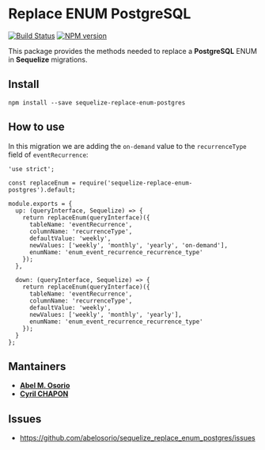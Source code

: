 # Replace ENUM PostgreSQL

[![Build Status](https://travis-ci.org/abelosorio/sequelize_replace_enum_postgres.svg?branch=master)](https://travis-ci.org/abelosorio/sequelize_replace_enum_postgres) [![NPM version](https://img.shields.io/npm/v/sequelize-replace-enum-postgres.svg)](https://www.npmjs.com/package/sequelize-replace-enum-postgres)

This package provides the methods needed to replace a **PostgreSQL** ENUM in **Sequelize** migrations.

## Install

```
npm install --save sequelize-replace-enum-postgres
```

## How to use

In this migration we are adding the `on-demand` value to the `recurrenceType` field of `eventRecurrence`:

```
'use strict';

const replaceEnum = require('sequelize-replace-enum-postgres').default;

module.exports = {
  up: (queryInterface, Sequelize) => {
    return replaceEnum(queryInterface)({
      tableName: 'eventRecurrence',
      columnName: 'recurrenceType',
      defaultValue: 'weekly',
      newValues: ['weekly', 'monthly', 'yearly', 'on-demand'],
      enumName: 'enum_event_recurrence_recurrence_type'
    });
  },

  down: (queryInterface, Sequelize) => {
    return replaceEnum(queryInterface)({
      tableName: 'eventRecurrence',
      columnName: 'recurrenceType',
      defaultValue: 'weekly',
      newValues: ['weekly', 'monthly', 'yearly'],
      enumName: 'enum_event_recurrence_recurrence_type'
    });
  }
};

```

## Mantainers

  * **[Abel M. Osorio](https://github.com/abelosorio)**
  * **[Cyril CHAPON](https://github.com/cyrilchapon)**

## Issues

  * https://github.com/abelosorio/sequelize_replace_enum_postgres/issues
